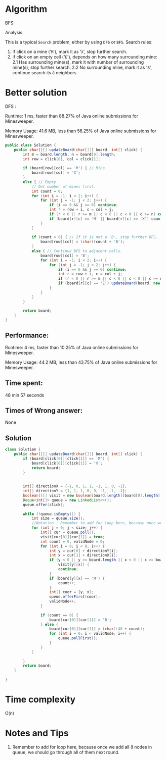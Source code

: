 # Algorithm

BFS



Analysis:

This is a typical `Search` problem, either by using `DFS` or `BFS`. Search rules:

1. If click on a mine ('`M`'), mark it as '`X`', stop further search.
2. If click on an empty cell ('`E`'), depends on how many surrounding mine:
    2.1 Has surrounding mine(s), mark it with number of surrounding mine(s), stop further search.
    2.2 No surrounding mine, mark it as '`B`', continue search its `8` neighbors.

# Better solution

DFS : 

Runtime: 1 ms, faster than 88.27% of Java online submissions for Minesweeper.

Memory Usage: 41.6 MB, less than 56.25% of Java online submissions for Minesweeper.

```java
public class Solution {
    public char[][] updateBoard(char[][] board, int[] click) {
        int m = board.length, n = board[0].length;
        int row = click[0], col = click[1];
        
        if (board[row][col] == 'M') { // Mine
            board[row][col] = 'X';
        }
        else { // Empty
            // Get number of mines first.
            int count = 0;
            for (int i = -1; i < 2; i++) {
                for (int j = -1; j < 2; j++) {
                    if (i == 0 && j == 0) continue;
                    int r = row + i, c = col + j;
                    if (r < 0 || r >= m || c < 0 || c < 0 || c >= n) continue;
                    if (board[r][c] == 'M' || board[r][c] == 'X') count++;
                }
            }
            
            if (count > 0) { // If it is not a 'B', stop further DFS.
                board[row][col] = (char)(count + '0');
            }
            else { // Continue DFS to adjacent cells.
                board[row][col] = 'B';
                for (int i = -1; i < 2; i++) {
                    for (int j = -1; j < 2; j++) {
                        if (i == 0 && j == 0) continue;
                        int r = row + i, c = col + j;
                        if (r < 0 || r >= m || c < 0 || c < 0 || c >= n) continue;
                        if (board[r][c] == 'E') updateBoard(board, new int[] {r, c});
                    }
                }
            }
        }
        
        return board;
    }
}
```

## Performance:

Runtime: 4 ms, faster than 10.25% of Java online submissions for Minesweeper.

Memory Usage: 44.2 MB, less than 43.75% of Java online submissions for Minesweeper.

## Time spent:

48 min 57 seconds 

## Times of Wrong answer:

None

## Solution

```java
class Solution {
    public char[][] updateBoard(char[][] board, int[] click) {
        if (board[click[0]][click[1]] == 'M') {
            board[click[0]][click[1]] = 'X';
            return board;
        }
        
        
        int[] directionX = {-1, 0, 1, 1, -1, 1, 0, -1};
        int[] directionY = {1, 1, 1, 0, 0, -1, -1, -1};
        boolean[][] visit = new boolean[board.length][board[0].length];
        Deque<int[]> queue = new LinkedList<>();
        queue.offer(click);
        
        while (!queue.isEmpty()) {
            int size = queue.size();
            //Notation : Remember to add for loop here, because once we add all 8  nodes in queue, we should go through all of them next round.
            for (int j = 0; j < size; j++) {
                int[] cur = queue.poll();
                visit[cur[0]][cur[1]] = true;
                int count = 0, validNode = 0;
                for (int i = 0; i < 8; i++) {
                    int y = cur[0] + directionY[i];
                    int x = cur[1] + directionX[i];
                    if (y < 0 || y >= board.length || x < 0 || x >= board[0].length ||
                        visit[y][x]) {
                        continue;
                    }
                    if (board[y][x] == 'M') {
                        count++;
                    }
                    int[] coor = {y, x};
                    queue.offerFirst(coor); 
                    validNode++;
                }
            
                if (count == 0) {
                    board[cur[0]][cur[1]] = 'B';
                } else {
                    board[cur[0]][cur[1]] = (char)(48 + count);
                    for (int i = 0; i < validNode; i++) {
                        queue.pollFirst();
                    }
                }
            }
            
        }
        return board;
    }
    
}
```

# Time complexity

O(n)

# Notes and Tips

1. Remember to add for loop here, because once we add all 8  nodes in queue, we should go through all of them next round.